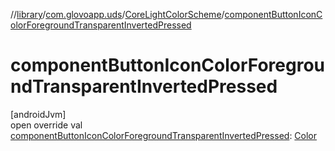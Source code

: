 //[library](../../../index.md)/[com.glovoapp.uds](../index.md)/[CoreLightColorScheme](index.md)/[componentButtonIconColorForegroundTransparentInvertedPressed](component-button-icon-color-foreground-transparent-inverted-pressed.md)

# componentButtonIconColorForegroundTransparentInvertedPressed

[androidJvm]\
open override val [componentButtonIconColorForegroundTransparentInvertedPressed](component-button-icon-color-foreground-transparent-inverted-pressed.md): [Color](https://developer.android.com/reference/kotlin/androidx/compose/ui/graphics/Color.html)
